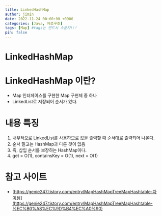 ```yaml
---
title: LinkedHashMap
author: jimin
date: 2022-11-24 00:00:00 +0900
categories: [Java, 자료구조]
tags: [Map] #tags는 반드시 소문자!!!
pin: false
---
```


# LinkedHashMap

# LinkedHashMap 이란?

- Map 인터페이스를 구현한 Map 구현체 중 하나
- LinkedList로 저장되어 순서가 있다.

# 내용 특징

1. 내부적으로 LinkedList를 사용하므로 값을 출력할 때 순서대로 출력되어 나온다.
2. 순서 말고는 HashMap과 다른 것이 없음
3. 즉, 삽입 순서를 보장하는 HashMap이다.
4. get = O(1), containsKey = O(1), next = O(1) 

# 참고 사이트

- [https://genie247.tistory.com/entry/MapHashMapTreeMapHashtable-차이점](https://genie247.tistory.com/entry/MapHashMapTreeMapHashtable-%EC%B0%A8%EC%9D%B4%EC%A0%90)
